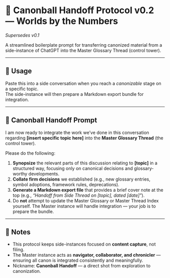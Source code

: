# 🎯 Canonball Handoff Protocol v0.2 — Worlds by the Numbers
*Supersedes v0.1*

A streamlined boilerplate prompt for transferring canonized material from a side-instance of ChatGPT into the Master Glossary Thread (control tower).  

---

## 📌 Usage
Paste this into a side conversation when you reach a *canonizable* stage on a specific topic.  
The side-instance will then prepare a Markdown export bundle for integration.  

---

## 📝 Canonball Handoff Prompt

I am now ready to integrate the work we’ve done in this conversation regarding **[insert specific topic here]** into the **Master Glossary Thread** (the control tower).

Please do the following:

1. **Synopsize** the relevant parts of this discussion relating to **[topic]** in a structured way, focusing only on canonical decisions and glossary-worthy developments.  
2. **Collate firm decisions** we established (e.g., new glossary entries, symbol adoptions, framework rules, deprecations).  
3. **Generate a Markdown export file** that provides a brief cover note at the top (e.g., *“Handoff from Side Thread on [topic], dated [date]”*).  
4. Do **not** attempt to update the Master Glossary or Master Thread Index yourself. The Master instance will handle integration — your job is to prepare the bundle.  

---

## 📌 Notes
- This protocol keeps side-instances focused on **content capture**, not filing.  
- The Master instance acts as **navigator, collaborator, and chronicler** — ensuring all canon is integrated consistently and meaningfully.  
- Nickname: **Canonball Handoff** — a direct shot from exploration to canonization.  

